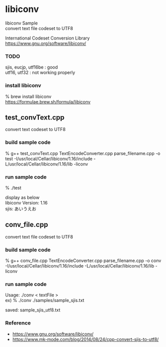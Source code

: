 libiconv
===============

libiconv Sample <br/>
convert text file codeset to UTF8 <br/>

International Codeset Conversion Library <br/>
https://www.gnu.org/software/libiconv/  <br/>

###  TODO
sjis, eucjp, utf16be : good  <br/>
utf16, utf32 : not working properly  <br/>

###  install libiconv
% brew install libiconv  <br/>
https://formulae.brew.sh/formula/libiconv  <br/>

## test_convText.cpp <br/>
convert text codeset to UTF8 <br/>

### build sample code
% g++ test_convText.cpp TextEncodeConverter.cpp  parse_filename.cpp -o test -I/usr/local/Cellar/libiconv/1.16/include -L/usr/local/Cellar/libiconv/1.16/lib -liconv

### run sample code 
%  ./test <br/>

display as below <br/>
libiconv Version: 1.16 <br/>
sjis: あいうえお <br/>


## conv_file.cpp <br/>
convert text file codeset to UTF8 <br/>

### build sample code
% g++ conv_file.cpp TextEncodeConverter.cpp  parse_filename.cpp -o conv -I/usr/local/Cellar/libiconv/1.16/include -L/usr/local/Cellar/libiconv/1.16/lib -liconv <br/>

### run sample code 
Usage: ./conv \< textFile \> <br/>
ex)
% ./conv ./samples/sample_sjis.txt <br/>

saved: sample_sjis_utf8.txt <br/>

### Reference <br/>
- https://www.gnu.org/software/libiconv/
- https://www.mk-mode.com/blog/2014/08/24/cpp-convert-sjis-to-utf8/

